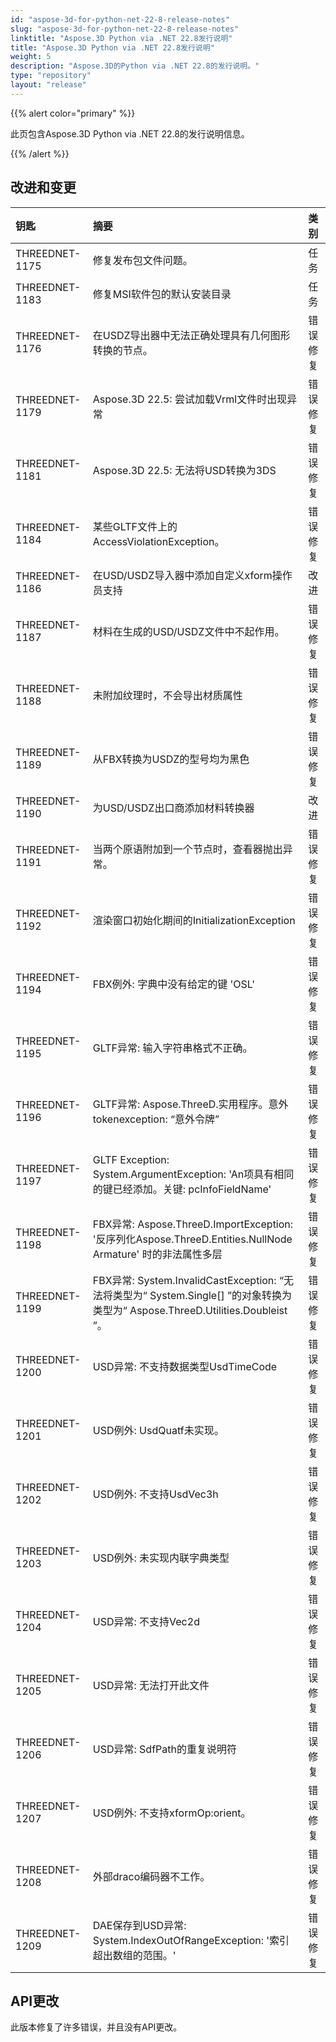 ```yaml
---
id: "aspose-3d-for-python-net-22-8-release-notes"
slug: "aspose-3d-for-python-net-22-8-release-notes"
linktitle: "Aspose.3D Python via .NET 22.8发行说明"
title: "Aspose.3D Python via .NET 22.8发行说明"
weight: 5
description: "Aspose.3D的Python via .NET 22.8的发行说明。"
type: "repository"
layout: "release"
---
```

{{% alert color="primary" %}}

此页包含Aspose.3D Python via .NET 22.8的发行说明信息。

{{% /alert %}}
## **改进和变更**

|**钥匙**|**摘要**|**类别**|
|:- |:- |:- |
|THREEDNET-1175 |修复发布包文件问题。|任务|
|THREEDNET-1183 |修复MSI软件包的默认安装目录|任务|
|THREEDNET-1176 |在USDZ导出器中无法正确处理具有几何图形转换的节点。|错误修复|
|THREEDNET-1179 |Aspose.3D 22.5: 尝试加载Vrml文件时出现异常|错误修复|
|THREEDNET-1181 |Aspose.3D 22.5: 无法将USD转换为3DS|错误修复|
|THREEDNET-1184 |某些GLTF文件上的AccessViolationException。|错误修复|
|THREEDNET-1186 |在USD/USDZ导入器中添加自定义xform操作员支持|改进|
|THREEDNET-1187 |材料在生成的USD/USDZ文件中不起作用。|错误修复|
|THREEDNET-1188 |未附加纹理时，不会导出材质属性|错误修复|
|THREEDNET-1189 |从FBX转换为USDZ的型号均为黑色|错误修复|
|THREEDNET-1190 |为USD/USDZ出口商添加材料转换器|改进|
|THREEDNET-1191 |当两个原语附加到一个节点时，查看器抛出异常。|错误修复|
|THREEDNET-1192 |渲染窗口初始化期间的InitializationException|错误修复|
|THREEDNET-1194 |FBX例外: 字典中没有给定的键 'OSL'|错误修复|
|THREEDNET-1195 |GLTF异常: 输入字符串格式不正确。|错误修复|
|THREEDNET-1196 |GLTF异常: Aspose.ThreeD.实用程序。意外tokenexception: “意外令牌”|错误修复|
|THREEDNET-1197 |GLTF Exception: System.ArgumentException: 'An项具有相同的键已经添加。关键: pcInfoFieldName'|错误修复|
|THREEDNET-1198 |FBX异常: Aspose.ThreeD.ImportException: '反序列化Aspose.ThreeD.Entities.NullNode Armature' 时的非法属性多层|错误修复|
|THREEDNET-1199 |FBX异常: System.InvalidCastException: “无法将类型为“ System.Single[] ”的对象转换为类型为“ Aspose.ThreeD.Utilities.Doubleist ”。|错误修复|
|THREEDNET-1200 |USD异常: 不支持数据类型UsdTimeCode|错误修复|
|THREEDNET-1201 |USD例外: UsdQuatf未实现。|错误修复|
|THREEDNET-1202 |USD例外: 不支持UsdVec3h|错误修复|
|THREEDNET-1203 |USD例外: 未实现内联字典类型|错误修复|
|THREEDNET-1204 |USD异常: 不支持Vec2d|错误修复|
|THREEDNET-1205 |USD异常: 无法打开此文件|错误修复|
|THREEDNET-1206 |USD异常: SdfPath的重复说明符|错误修复|
|THREEDNET-1207 |USD例外: 不支持xformOp:orient。|错误修复|
|THREEDNET-1208 |外部draco编码器不工作。|错误修复|
|THREEDNET-1209 |DAE保存到USD异常: System.IndexOutOfRangeException: '索引超出数组的范围。'|错误修复|



## API更改 ##

此版本修复了许多错误，并且没有API更改。
		
		




